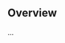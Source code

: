 <!-- Note: Please must use one of our issue templates to file an issue! 🛑 -->
<!-- 👉 https://github.com/MaxKruse/local-llm-chatmessage-censoring/issues/new/choose 👈 -->
<!-- **Issues that should have been filed with a template will be closed without action, and we will ask you to use a template.** -->

<!-- This blank issue template is only for issues that don't fit any of the templates. -->

## Overview

...
